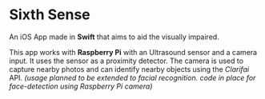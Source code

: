 Sixth Sense 
==============
An iOS App made in **Swift** that aims to aid the visually impaired. 

This app works with **Raspberry Pi** with an Ultrasound sensor and a camera input. It uses the sensor as a proximity detector. The camera is used to capture nearby photos and can identify nearby objects using the *Clarifai* API. *(usage planned to be extended to facial recognition. code in place for face-detection using Raspberry Pi camera)*   